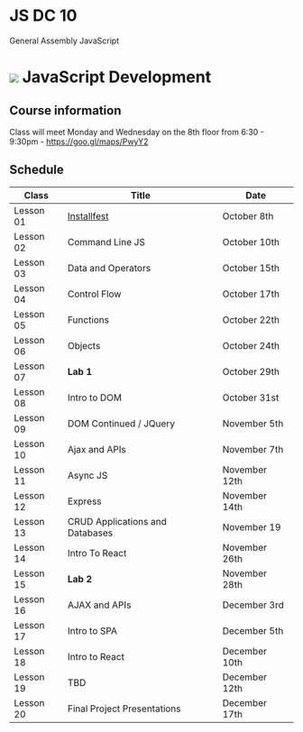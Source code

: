 # JS DC 10
General Assembly JavaScript
# ![](assets/logo.png) JavaScript Development

## Course information

Class will meet Monday and Wednesday on the 8th floor from 6:30 - 9:30pm - https://goo.gl/maps/PwyY2


## Schedule

|   Class   |                                Title                                |    Date     |
| --------- | ------------------------------------------------------------------- | ----------- |
| Lesson 01 | [Installfest](https://git.generalassemb.ly/Ramsay/JS-DC-8/tree/master/00-installfest) | October 8th|
| Lesson 02 | Command Line JS | October 10th |
| Lesson 03 | Data and Operators| October 15th |
| Lesson 04 | Control Flow | October 17th |
| Lesson 05 | Functions | October 22th |
| Lesson 06 | Objects  | October 24th |
| Lesson 07 | **Lab 1** | October 29th |
| Lesson 08 | Intro to DOM | October 31st |
| Lesson 09 | DOM Continued / JQuery | November 5th |
| Lesson 10 | Ajax and APIs | November 7th  |
| Lesson 11 | Async JS | November 12th  |
| Lesson 12 | Express | November 14th |
| Lesson 13 | CRUD Applications and Databases| November 19 |
| Lesson 14 | Intro To React | November 26th |
| Lesson 15 | **Lab 2** | November 28th |
| Lesson 16 | AJAX and APIs | December 3rd|
| Lesson 17 | Intro to SPA | December 5th |
| Lesson 18 | Intro to React | December 10th |
| Lesson 19 | TBD | December 12th |
| Lesson 20 | Final Project Presentations | December 17th |

